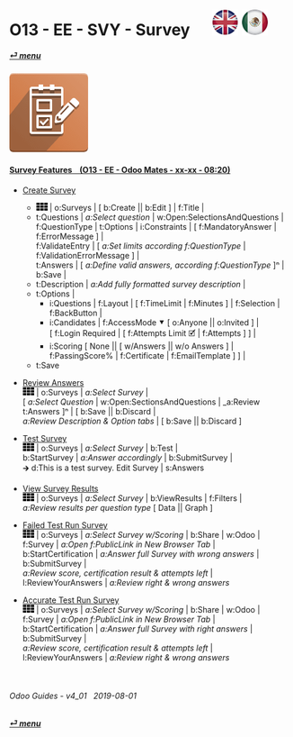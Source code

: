 # O13 - EE - SVY - Survey &nbsp;&nbsp;&nbsp;&nbsp; [![en-uk](/doc/img/en-uk_flag_button_small.png)](/en-uk/o13/ee/svy/en-uk-o13-ee-svy-survey-guides.md) [ ![es-mx](/doc/img/es-mx_flag_button_small.png)](/es-mx/o13/ee/svy/es-mx-o13-ee-svy-survey-guides.md)
#### [_&#x23CE; menu_](/en-uk/o13/ee/en-uk-o13-ee-guides-menu.md)  
### ![svy](/doc/img/survey.png)

#### [Survey Features &nbsp;&nbsp; (O13 - EE - Odoo Mates - xx-xx - 08:20)](https://youtube.com/embed/hFTR26TL0gA?autoplay=1&start=0&end=0&rel=0&nocount)<br>

- [Create Survey](https://youtube.com/embed/hFTR26TL0gA?autoplay=1&start=0&end=74&rel=0)  
  - ![apps](/doc/img/apps.png) | o:Surveys | \[ b:Create || b:Edit \] | f:Title |  
  - t:Questions | _a:Select question_ | w:Open:SelectionsAndQuestions |  
    f:QuestionType | t:Options | i:Constraints | \[ f:MandatoryAnswer | f:ErrorMessage \] |  
    f:ValidateEntry | \[ _a:Set limits according f:QuestionType_ | f:ValidationErrorMessage \] |  
    t:Answers | \[ _a:Define valid answers, according f:QuestionType_ ]&#x207F; |  
    b:Save |  
  - t:Description | _a:Add fully formatted survey description_ |  
  - t:Options |  
    - i:Questions | f:Layout | \[ f:TimeLimit | f:Minutes ] | f:Selection | f:BackButton |  
    - i:Candidates | f:AccessMode &#x2BC6; \[ o:Anyone || o:Invited \] |  
      \[ f:Login Required | \[ f:Attempts Limit &#x1F5F9; | f:Attempts \] \] |  
    - i:Scoring \[ None || \[ w/Answers || w/o Answers \] | f:PassingScore% | f:Certificate | f:EmailTemplate \] \] |  
  - t:Save  

- [Review Answers](https://youtube.com/embed/hFTR26TL0gA?autoplay=1&start=322&end=384&rel=0)  
  ![apps](/doc/img/apps.png) | o:Surveys | _a:Select Survey_ |  
  \[ _a:Select Question_ | w:Open:SectionsAndQuestions | _a:Review t:Answers \]&#x207F; | \[ b:Save || b:Discard \|  
  _a:Review Description & Option tabs_ | \[ b:Save || b:Discard \]
  
- [Test Survey](https://youtube.com/embed/hFTR26TL0gA?autoplay=1&start=75&end=148&rel=0)  
  ![apps](/doc/img/apps.png) | o:Surveys | _a:Select Survey_ | b:Test |  
  b:StartSurvey |  _a:Answer accordingly_ | b:SubmitSurvey |  
  &#x1F872; d:This is a test survey. Edit Survey | s:Answers  

- [View Survey Results](https://youtube.com/embed/hFTR26TL0gA?autoplay=1&start=148&end=175&rel=0)   
  ![apps](/doc/img/apps.png) | o:Surveys | _a:Select Survey_ | b:ViewResults | f:Filters |  
  _a:Review results per question type_ \[ Data || Graph ]  

- [Failed Test Run Survey](https://youtube.com/embed/hFTR26TL0gA?autoplay=1&start=204&end=270&rel=0)  
  ![apps](/doc/img/apps.png) | o:Surveys | _a:Select Survey w/Scoring_ | b:Share | w:Odoo |  
  f:Survey | _a:Open f:PublicLink in New Browser Tab_ |  
  b:StartCertification | _a:Answer full Survey with wrong answers_ | b:SubmitSurvey |  
  _a:Review score, certification result & attempts left_ | l:ReviewYourAnswers | _a:Review right & wrong answers_  
  
- [Accurate Test Run Survey](https://youtube.com/embed/hFTR26TL0gA?autoplay=1&start=433&end=0&rel=0)  
  ![apps](/doc/img/apps.png) | o:Surveys | _a:Select Survey w/Scoring_ | b:Share | w:Odoo |  
  f:Survey | _a:Open f:PublicLink in New Browser Tab_ |  
  b:StartCertification | _a:Answer full Survey with right answers_ | b:SubmitSurvey |  
  _a:Review score, certification result & attempts left_ | l:ReviewYourAnswers | _a:Review right & wrong answers_  

<br>

###### Odoo Guides - v4_01 &nbsp; 2019-08-01  
**[_&#x23CE; menu_](/en-uk/o13/ee/en-uk-o13-ee-guides-menu.md)**  
